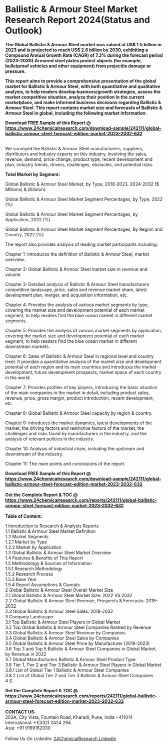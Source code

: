 <h1>Ballistic &amp; Armour Steel Market Research Report 2024(Status and Outlook)</h1><p><strong>The Global Ballistic &amp; Armour Steel market was valued at US$ 1.5 billion in 2023 and is projected to reach US$ 2.6 billion by 2030, exhibiting a Compound Annual Growth Rate (CAGR) of 7.3% during the forecast period (2023-2030).Armored steel plates protect objects (for example, bulletproof vehicles and other equipment) from projectile damage or pressure.</strong></p><p>
</p><p><strong>This report aims to provide a comprehensive presentation of the global market for Ballistic &amp; Armour Steel, with both quantitative and qualitative analysis, to help readers develop business/growth strategies, assess the market competitive situation, analyze their position in the current marketplace, and make informed business decisions regarding Ballistic &amp; Armour Steel. This report contains market size and forecasts of Ballistic &amp; Armour Steel in global, including the following market information:</strong></p><div><b>Download FREE Sample of this Report @ 
            <a href="https://www.24chemicalresearch.com/download-sample/242111/global-ballistic-armour-steel-forecast-edition-market-2023-2032-632">
            https://www.24chemicalresearch.com/download-sample/242111/global-ballistic-armour-steel-forecast-edition-market-2023-2032-632</a></b></div><br><p>
</p><p>
We surveyed the Ballistic &amp; Armour Steel manufacturers, suppliers, distributors and industry experts on this industry, involving the sales, revenue, demand, price change, product type, recent development and plan, industry trends, drivers, challenges, obstacles, and potential risks.</p><p>
<strong>Total Market by Segment:</strong></p><p>
Global Ballistic &amp; Armour Steel Market, by Type, 2018-2023, 2024-2032 ($ Millions) &amp; (Kiloton)</p><p>
Global Ballistic &amp; Armour Steel Market Segment Percentages, by Type, 2022 (%)</p><p>
</p><p>
Global Ballistic &amp; Armour Steel Market Segment Percentages, by Application, 2022 (%)</p><p>
</p><p>
Global Ballistic &amp; Armour Steel Market Segment Percentages, By Region and Country, 2022 (%)</p><p>
</p><p>
The report also provides analysis of leading market participants including:</p><p>
</p><p>
</p><p>
Chapter 1: Introduces the definition of Ballistic &amp; Armour Steel, market overview.</p><p>
Chapter 2: Global Ballistic &amp; Armour Steel market size in revenue and volume.</p><p>
Chapter 3: Detailed analysis of Ballistic &amp; Armour Steel manufacturers competitive landscape, price, sales and revenue market share, latest development plan, merger, and acquisition information, etc.</p><p>
Chapter 4: Provides the analysis of various market segments by type, covering the market size and development potential of each market segment, to help readers find the blue ocean market in different market segments.</p><p>
Chapter 5: Provides the analysis of various market segments by application, covering the market size and development potential of each market segment, to help readers find the blue ocean market in different downstream markets.</p><p>
Chapter 6: Sales of Ballistic &amp; Armour Steel in regional level and country level. It provides a quantitative analysis of the market size and development potential of each region and its main countries and introduces the market development, future development prospects, market space of each country in the world.</p><p>
Chapter 7: Provides profiles of key players, introducing the basic situation of the main companies in the market in detail, including product sales, revenue, price, gross margin, product introduction, recent development, etc.</p><p>
Chapter 8: Global Ballistic &amp; Armour Steel capacity by region &amp; country.</p><p>
Chapter 9: Introduces the market dynamics, latest developments of the market, the driving factors and restrictive factors of the market, the challenges and risks faced by manufacturers in the industry, and the analysis of relevant policies in the industry.</p><p>
Chapter 10: Analysis of industrial chain, including the upstream and downstream of the industry.</p><p>
Chapter 11: The main points and conclusions of the report.</p><div><b>Download FREE Sample of this Report @ 
            <a href="https://www.24chemicalresearch.com/download-sample/242111/global-ballistic-armour-steel-forecast-edition-market-2023-2032-632">
            https://www.24chemicalresearch.com/download-sample/242111/global-ballistic-armour-steel-forecast-edition-market-2023-2032-632</a></b></div><br><div><b>Get the Complete Report & TOC @ 
            <a href="https://www.24chemicalresearch.com/reports/242111/global-ballistic-armour-steel-forecast-edition-market-2023-2032-632">
            https://www.24chemicalresearch.com/reports/242111/global-ballistic-armour-steel-forecast-edition-market-2023-2032-632</a></b></div><br>
            <b>Table of Content:</b><p>1 Introduction to Research & Analysis Reports<br />
    1.1 Ballistic & Armour Steel Market Definition<br />
    1.2 Market Segments<br />
        1.2.1 Market by Type<br />
        1.2.2 Market by Application<br />
    1.3 Global Ballistic & Armour Steel Market Overview<br />
    1.4 Features & Benefits of This Report<br />
    1.5 Methodology & Sources of Information<br />
        1.5.1 Research Methodology<br />
        1.5.2 Research Process<br />
        1.5.3 Base Year<br />
        1.5.4 Report Assumptions & Caveats<br />
2 Global Ballistic & Armour Steel Overall Market Size<br />
    2.1 Global Ballistic & Armour Steel Market Size: 2022 VS 2032<br />
    2.2 Global Ballistic & Armour Steel Revenue, Prospects & Forecasts: 2018-2032<br />
    2.3 Global Ballistic & Armour Steel Sales: 2018-2032<br />
3 Company Landscape<br />
    3.1 Top Ballistic & Armour Steel Players in Global Market<br />
    3.2 Top Global Ballistic & Armour Steel Companies Ranked by Revenue<br />
    3.3 Global Ballistic & Armour Steel Revenue by Companies<br />
    3.4 Global Ballistic & Armour Steel Sales by Companies<br />
    3.5 Global Ballistic & Armour Steel Price by Manufacturer (2018-2023)<br />
    3.6 Top 3 and Top 5 Ballistic & Armour Steel Companies in Global Market, by Revenue in 2022<br />
    3.7 Global Manufacturers Ballistic & Armour Steel Product Type<br />
    3.8 Tier 1, Tier 2 and Tier 3 Ballistic & Armour Steel Players in Global Market<br />
        3.8.1 List of Global Tier 1 Ballistic & Armour Steel Companies<br />
        3.8.2 List of Global Tier 2 and Tier 3 Ballistic & Armour Steel Companies<br />
4 S</p><div><b>Get the Complete Report & TOC @ 
            <a href="https://www.24chemicalresearch.com/reports/242111/global-ballistic-armour-steel-forecast-edition-market-2023-2032-632">
            https://www.24chemicalresearch.com/reports/242111/global-ballistic-armour-steel-forecast-edition-market-2023-2032-632</a></b></div><br><b>CONTACT US:</b><br>
            203A, City Vista, Fountain Road, Kharadi, Pune, India - 411014<br>
            International: +1(332) 2424 294<br>
            Asia: +91 9169162030 <br><br>
            Follow Us On LinkedIn: <a href="https://www.linkedin.com/company/24chemicalresearch/">24ChemicalResearch LinkedIn</a>